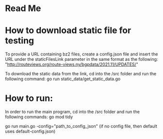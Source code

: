 # Read Me

# How to download static file for testing
To provide a URL containing bz2 files, create a config.json file and insert the URL under the staticFilesLink parameter in the same format as the following: "http://routeviews.org/route-views.ny/bgpdata/2021.11/UPDATES/"

To download the static data from the link, cd into the /src folder and run the following command:
go run static_data/get_static_data.go

# How to run:
In order to run the main program, cd into the /src folder and run the following commands:
go mod tidy

go run main.go -config="path_to_config_json"
(if no config file, then default uses default-config.json)